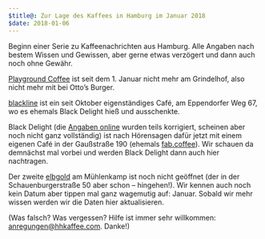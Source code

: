 ```yaml
---
$title@: Zur Lage des Kaffees in Hamburg im Januar 2018
$date: 2018-01-06 
---
```


Beginn einer Serie zu Kaffeenachrichten aus Hamburg. Alle Angaben nach bestem Wissen und Gewissen, aber gerne etwas verzögert und dann auch noch ohne Gewähr.

[Playground Coffee]([url('/content/cafes/playground.md')]) ist seit dem 1. Januar nicht mehr am Grindelhof, also nicht mehr mit bei Otto’s Burger.

[blackline]([url('/content/cafes/blackline.md')]) ist ein seit Oktober eigenständiges Café, am Eppendorfer Weg 67, wo es ehemals Black Delight hieß und ausschenkte.

Black Delight (die [Angaben online](https://www.blackdelight.de/) wurden teils korrigiert, scheinen aber noch nicht ganz vollständig) ist nach Hörensagen dafür jetzt mit einem eigenen Café in der Gaußstraße 190 (ehemals [fab.coffee](https://www.fabcoffee.de/)). Wir schauen da demnächst mal vorbei und werden Black Delight dann auch hier nachtragen.

Der zweite [elbgold]([url('/content/cafes/elbgold.md')]) am Mühlenkamp ist noch nicht geöffnet (der in der Schauenburgerstraße 50 aber schon – hingehen!). Wir kennen auch noch kein Datum aber tippen mal ganz wagemutig auf: Januar. Sobald wir mehr wissen werden wir die Daten hier aktualisieren.

(Was falsch? Was vergessen? Hilfe ist immer sehr willkommen: [anregungen@hhkaffee.com](mailto:anregungen@hhkaffee.com). Danke!)